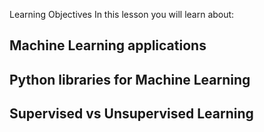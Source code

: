 
Learning Objectives
In this lesson you will learn about:

## Machine Learning applications 
## Python libraries for Machine Learning
## Supervised vs Unsupervised Learning 